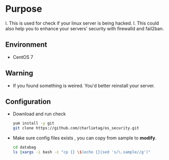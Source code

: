 # Purpose
l. This is used for check if your linux server is being hacked.
l. This could also help you to enhance your servers' security with firewalld and fail2ban.

## Environment
  * CentOS 7

## Warning
  * If you found something is weired.  You'd better reinstall your server.

## Configuration
  * Download and run check

    ```bash
    yum install -y git
    git clone https://github.com/charlietag/os_security.git
    ```

  * Make sure config files exists , you can copy from sample to **modify**.

    ```bash
    cd databag
    ls |xargs -i bash -c "cp {} \$(echo {}|sed 's/\.sample//g')"
    ```
